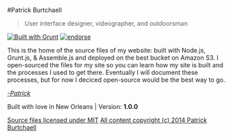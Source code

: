 #Patrick Burtchaell
 > User interface designer, videographer, and outdoorsman
 
[![Built with Grunt](https://cdn.gruntjs.com/builtwith.png)](http://gruntjs.com/) [![endorse](https://api.coderwall.com/pb/endorsecount.png)](https://coderwall.com/pb)

This is the home of the source files of my website: built with Node.js, Grunt.js, & Assemble.js and deployed on the best bucket on Amazon S3. I open-sourced the files for my site so you can learn how my site is built and the processes I used to get there. Eventually I will document these processes, but for now I deciced open-source would be the best way to go.

_[-Patrick](http://twitter.com/pburtchaell)_


Built with love in New Orleans | Version: **1.0.0**

[Source files licensed under MIT](http://pb.mit-license.org/) 
[All content copyright (c) 2014 Patrick Burtchaell](http://pburtchaell.com/legal/)